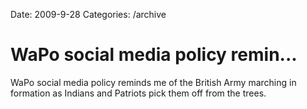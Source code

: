 Date: 2009-9-28
Categories: /archive

# WaPo social media policy remin...

WaPo social media policy reminds me of the British Army marching in formation as Indians and Patriots pick them off from the trees.
